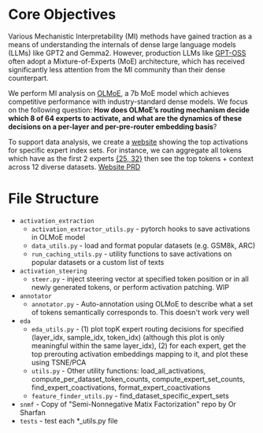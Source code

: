 # Core Objectives

Various Mechanistic Interpretability (MI) methods have gained traction as a means of understanding the internals of dense large language models (LLMs) like GPT2 and Gemma2. However, production LLMs like [GPT-OSS](https://openai.com/index/introducing-gpt-oss/) often adopt a Mixture-of-Experts (MoE) architecture, which has received significantly less attention from the MI community than their dense counterpart. 

We perform MI analysis on [OLMoE](https://arxiv.org/pdf/2409.02060), a 7b MoE model which achieves competitive performance with industry-standard dense models. We focus on the following question: **How does OLMoE’s routing mechanism decide which 8 of 64 experts to activate, and what are the dynamics of these decisions on a per-layer and per-pre-router embedding basis**?

To support data analysis, we create a [website](https://moe-server-u963.onrender.com/) showing the top activations for specific expert index sets. For instance, we can aggregate all tokens which have as the first 2 experts [{25, 32}](https://moe-server-u963.onrender.com/expert/25/32) then see the top tokens + context across 12 diverse datasets. [Website PRD](https://docs.google.com/document/d/1hzaWTL745JdpI3Lh8M8vFudS0Z-bYrsGsMGw8Vqedrk/edit?usp=sharing)

# File Structure
 - `activation_extraction`
   - `activation_extractor_utils.py` - pytorch hooks to save activations in OLMoE model
   - `data_utils.py` - load and format popular datasets (e.g. GSM8k, ARC)
   - `run_caching_utils.py` - utility functions to save activations on popular datasets or a custom list of texts
 - `activation_steering`  
   - `steer.py` - inject steering vector at specified token position or in all newly generated tokens, or perform activation patching. WIP
 - `annotator`
   - `annotator.py` - Auto-annotation using OLMoE to describe what a set of tokens semantically corresponds to. This doesn't work very well
 - `eda`
   - `eda_utils.py` - (1) plot topK expert routing decisions for specified (layer_idx, sample_idx, token_idx) (although this plot is only meaningful within the same layer_idx), (2) for each expert, get the top prerouting activation embeddings mapping to it, and plot these using TSNE/PCA
   - `utils.py` - Other utility functions: load_all_activations, compute_per_dataset_token_counts, compute_expert_set_counts, find_expert_coactivations, format_expert_coactivations
   - `feature_finder_utils.py` - find_dataset_specific_expert_sets
 - `snmf` - Copy of "Semi-Nonnegative Matix Factorization" repo by Or Sharfan
 - `tests` - test each *_utils.py file